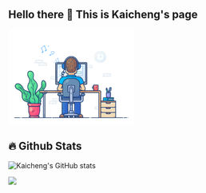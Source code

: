 ## Hello there 👋 This is Kaicheng's page

<!--
**KyntonKCC/KyntonKCC** is a ✨ _special_ ✨ repository because its `README.md` (this file) appears on your GitHub profile.

Here are some ideas to get you started:

- 🔭 I’m currently working on ...
- 🌱 I’m currently learning ...
- 👯 I’m looking to collaborate on ...
- 🤔 I’m looking for help with ...
- 💬 Ask me about ...
- 📫 How to reach me: ...
- 😄 Pronouns: ...
- ⚡ Fun fact: ...
-->

<a href="https://github.com/KyntonKCC">
  <img src="https://github.com/KyntonKCC/KyntonKCC/blob/main/images/dev-working_rounded.gif" width="50%"/><br> 
</a>

## 🔥 Github Stats

![Kaicheng's GitHub stats](https://github-readme-stats.vercel.app/api?username=KyntonKCC\&rank_icon=github\&bg_color=30,e96443,904e95\&title_color=fff\&text_color=fff)

<a href="https://github.com/KyntonKCC">
  <img src="http://github-readme-streak-stats.herokuapp.com/?user=KyntonKCC&theme=radical&date_format=M%20j%5B%2C%20Y%5D&ring=ff3068&fire=ff3068&sideNums=ff3068" width="50%">
</a>

